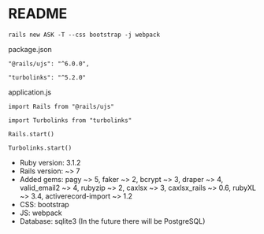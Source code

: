# README

`rails new ASK -T --css bootstrap -j webpack`

package.json

`"@rails/ujs": "^6.0.0",`

`"turbolinks": "^5.2.0"`

application.js

`import Rails from "@rails/ujs"`

`import Turbolinks from "turbolinks"`

`Rails.start()`

`Turbolinks.start()`

* Ruby version: 3.1.2
* Rails version: ~> 7
* Added gems: pagy ~> 5, faker ~> 2, bcrypt ~> 3, draper ~> 4, valid_email2 ~> 4, rubyzip ~> 2, caxlsx ~> 3, caxlsx_rails ~> 0.6, rubyXL ~> 3.4, activerecord-import ~> 1.2
* CSS: bootstrap
* JS: webpack
* Database: sqlite3 (In the future there will be PostgreSQL)